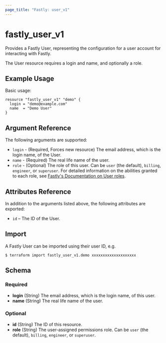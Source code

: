 ```yaml
---
page_title: "Fastly: user_v1"
---
```


# fastly_user_v1

Provides a Fastly User, representing the configuration for a user account for interacting with Fastly.

The User resource requires a login and name, and optionally a role.

## Example Usage

Basic usage:

```hcl
resource "fastly_user_v1" "demo" {
  login = "demo@example.com"
  name  = "Demo User"
}
```

## Argument Reference

The following arguments are supported:

* `login` - (Required, Forces new resource) The email address, which is the login name, of the User.
* `name` - (Required) The real life name of the user.
* `role` - (Optional) The role of this user. Can be `user` (the default), `billing`, `engineer`, or `superuser`. For detailed information on the abilities granted to each role, see [Fastly's Documentation on User roles](https://docs.fastly.com/en/guides/configuring-user-roles-and-permissions#user-roles-and-what-they-can-do).

## Attributes Reference

In addition to the arguments listed above, the following attributes are exported:

* `id` – The ID of the User.

## Import

A Fastly User can be imported using their user ID, e.g.

```
$ terraform import fastly_user_v1.demo xxxxxxxxxxxxxxxxxxxx
```
<!-- schema generated by tfplugindocs -->
## Schema

### Required

- **login** (String) The email address, which is the login name, of this user.
- **name** (String) The real life name of the user.

### Optional

- **id** (String) The ID of this resource.
- **role** (String) The user-assigned permissions role. Can be `user` (the default), `billing`, `engineer`, or `superuser`.
